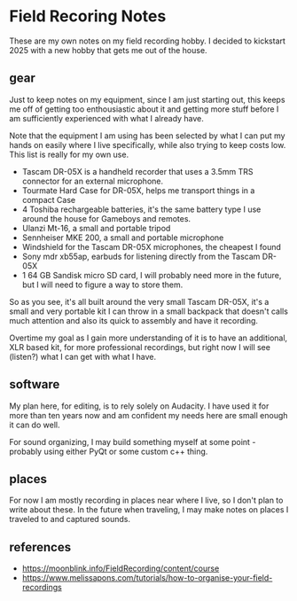 # Field Recoring Notes

These are my own notes on my field recording hobby. I decided to kickstart 2025 with a new hobby that gets me out of the house.

## gear

Just to keep notes on my equipment, since I am just starting out, this keeps me off of getting too enthousiastic about it and getting more stuff before I am sufficiently experienced with what I already have.

Note that the equipment I am using has been selected by what I can put my hands on easily where I live specifically, while also trying to keep costs low. This list is really for my own use.

- Tascam DR-05X is a handheld recorder that uses a 3.5mm TRS connector for an external microphone.
- Tourmate Hard Case for DR-05X, helps me transport things in a compact Case
- 4 Toshiba rechargeable batteries, it's the same battery type I use around the house for Gameboys and remotes.
- Ulanzi Mt-16, a small and portable tripod
- Sennheiser MKE 200, a small and portable microphone
- Windshield for the Tascam DR-05X microphones, the cheapest I found
- Sony mdr xb55ap, earbuds for listening directly from the Tascam DR-05X
- 1 64 GB Sandisk micro SD card, I will probably need more in the future, but I will need to figure a way to store them.

So as you see, it's all built around the very small Tascam DR-05X, it's a small and very portable kit I can throw in a small backpack that doesn't calls much attention and also its quick to assembly and have it recording.

Overtime my goal as I gain more understanding of it is to have an additional, XLR based kit, for more professional recordings, but right now I will see (listen?) what I can get with what I have.

## software

My plan here, for editing, is to rely solely on Audacity. I have used it for more than ten years now and am confident my needs here are small enough it can do well.

For sound organizing, I may build something myself at some point - probably using either PyQt or some custom c++ thing.

## places

For now I am mostly recording in places near where I live, so I don't plan to write about these. In the future when traveling, I may make notes on places I traveled to and captured sounds.

## references

- https://moonblink.info/FieldRecording/content/course
- https://www.melissapons.com/tutorials/how-to-organise-your-field-recordings
